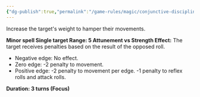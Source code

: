 ```yaml
---
{"dg-publish":true,"permalink":"/game-rules/magic/conjunctive-disciplines/pressure-spells/emburden/"}
---
```


Increase the target's weight to hamper their movements.

**Minor spell
Single target
Range: 5
Attunement vs Strength
Effect:** The target receives penalties based on the result of the opposed roll. 
- Negative edge: No effect.
- Zero edge: -2 penalty to movement.
- Positive edge: -2 penalty to movement per edge. -1 penalty to reflex rolls and attack rolls. 

**Duration: 3 turns (Focus)**